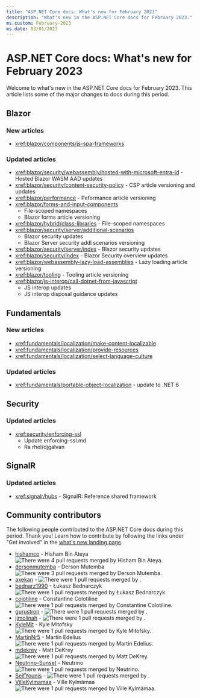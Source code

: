 ```yaml
---
title: "ASP.NET Core docs: What's new for February 2023"
description: "What's new in the ASP.NET Core docs for February 2023."
ms.custom: February-2023
ms.date: 03/01/2023
---
```


# ASP.NET Core docs: What's new for February 2023

Welcome to what's new in the ASP.NET Core docs for February 2023. This article lists some of the major changes to docs during this period.

## Blazor

### New articles

- <xref:blazor/components/js-spa-frameworks>

### Updated articles

- <xref:blazor/security/webassembly/hosted-with-microsoft-entra-id> - Hosted Blazor WASM AAD updates
- <xref:blazor/security/content-security-policy> - CSP article versioning and updates
- <xref:blazor/performance> - Peformance article versioning
- <xref:blazor/forms-and-input-components>
  - File-scoped namespaces
  - Blazor forms article versioning
- <xref:blazor/hybrid/class-libraries> - File-scoped namespaces
- <xref:blazor/security/server/additional-scenarios>
  - Blazor security updates
  - Blazor Server security addl scenarios versioning
- <xref:blazor/security/server/index> - Blazor security updates
- <xref:blazor/security/index> - Blazor Security overview updates
- <xref:blazor/webassembly-lazy-load-assemblies> - Lazy loading article versioning
- <xref:blazor/tooling> - Tooling article versioning
- <xref:blazor/js-interop/call-dotnet-from-javascript>
  - JS interop updates
  - JS interop disposal guidance updates

## Fundamentals

### New articles

- <xref:fundamentals/localization/make-content-localizable>
- <xref:fundamentals/localization/provide-resources>
- <xref:fundamentals/localization/select-language-culture>

### Updated articles

- <xref:fundamentals/portable-object-localization> - update to .NET 6

## Security

### Updated articles

- <xref:security/enforcing-ssl>
  - Update enforcing-ssl.md
  - Ra rhel/djgalvan

## SignalR

### Updated articles

- <xref:signalr/hubs> - SignalR: Reference shared framework

## Community contributors

The following people contributed to the ASP.NET Core docs during this period. Thank you! Learn how to contribute by following the links under "Get involved" in the [what's new landing page](index.yml).

- [hishamco](https://github.com/hishamco) - Hisham Bin Ateya ![There were 4 pull requests merged by Hisham Bin Ateya.](https://img.shields.io/badge/Merged%20Pull%20Requests-4-green)
- [dersonmutemba](https://github.com/dersonmutemba) - Derson Mutemba ![There were 3 pull requests merged by Derson Mutemba.](https://img.shields.io/badge/Merged%20Pull%20Requests-3-green)
- [axekan](https://github.com/axekan) -  ![There were 1 pull requests merged by .](https://img.shields.io/badge/Merged%20Pull%20Requests-1-green)
- [bednarz1990](https://github.com/bednarz1990) - Łukasz Bednarczyk ![There were 1 pull requests merged by Łukasz Bednarczyk.](https://img.shields.io/badge/Merged%20Pull%20Requests-1-green)
- [colotiline](https://github.com/colotiline) - Constantine Colotiline ![There were 1 pull requests merged by Constantine Colotiline.](https://img.shields.io/badge/Merged%20Pull%20Requests-1-green)
- [gurustron](https://github.com/gurustron) -  ![There were 1 pull requests merged by .](https://img.shields.io/badge/Merged%20Pull%20Requests-1-green)
- [jimolinah](https://github.com/jimolinah) -  ![There were 1 pull requests merged by .](https://img.shields.io/badge/Merged%20Pull%20Requests-1-green)
- [KyleMit](https://github.com/KyleMit) - Kyle Mitofsky ![There were 1 pull requests merged by Kyle Mitofsky.](https://img.shields.io/badge/Merged%20Pull%20Requests-1-green)
- [MartinNr5](https://github.com/MartinNr5) - Martin Edelius ![There were 1 pull requests merged by Martin Edelius.](https://img.shields.io/badge/Merged%20Pull%20Requests-1-green)
- [mdekrey](https://github.com/mdekrey) - Matt DeKrey ![There were 1 pull requests merged by Matt DeKrey.](https://img.shields.io/badge/Merged%20Pull%20Requests-1-green)
- [Neutrino-Sunset](https://github.com/Neutrino-Sunset) - Neutrino ![There were 1 pull requests merged by Neutrino.](https://img.shields.io/badge/Merged%20Pull%20Requests-1-green)
- [SeifYounis](https://github.com/SeifYounis) -  ![There were 1 pull requests merged by .](https://img.shields.io/badge/Merged%20Pull%20Requests-1-green)
- [VilleKylmamaa](https://github.com/VilleKylmamaa) - Ville Kylmämaa ![There were 1 pull requests merged by Ville Kylmämaa.](https://img.shields.io/badge/Merged%20Pull%20Requests-1-green)
